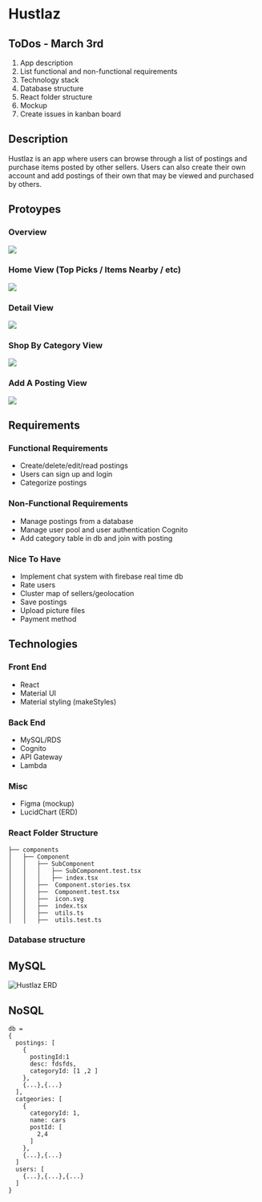 # Hustlaz

## ToDos - March 3rd

1. App description
1. List functional and non-functional requirements
1. Technology stack
1. Database structure
1. React folder structure
1. Mockup
1. Create issues in kanban board

## Description

Hustlaz is an app where users can browse through a list of postings and purchase items posted by other sellers. Users can also create their own account and add postings of their own that may be viewed and purchased by others.

## Protoypes

### Overview

![](./assets/prototype-1.png)

### Home View (Top Picks / Items Nearby / etc)

![](./assets/prototype-2.png)

### Detail View

![](./assets/prototype-3.png)

### Shop By Category View

![](./assets/prototype-4.png)

### Add A Posting View

![](./assets/prototype-5.png)

## Requirements

### Functional Requirements

- Create/delete/edit/read postings
- Users can sign up and login
- Categorize postings

### Non-Functional Requirements

- Manage postings from a database
- Manage user pool and user authentication Cognito
- Add category table in db and join with posting

### Nice To Have

- Implement chat system with firebase real time db
- Rate users
- Cluster map of sellers/geolocation
- Save postings
- Upload picture files
- Payment method

## Technologies

### Front End

- React
- Material UI
- Material styling (makeStyles)

### Back End

- MySQL/RDS
- Cognito
- API Gateway
- Lambda

### Misc

- Figma (mockup)
- LucidChart (ERD)

### React Folder Structure

```
├── components
│   ├── Component
│   │   ├── SubComponent
│   │   │   ├── SubComponent.test.tsx
│   │   │   ├── index.tsx
│   │   ├──  Component.stories.tsx
│   │   ├──  Component.test.tsx
│   │   ├──  icon.svg
│   │   ├──  index.tsx
│   │   ├──  utils.ts
│   │   ├──  utils.test.ts
```

### Database structure

## MySQL

<img src="./assets/hustlazERD.png" alt="Hustlaz ERD" />

## NoSQL

```
db =
{
  postings: [
    {
      postingId:1
      desc: fdsfds,
      categoryId: [1 ,2 ]
    },
    {...},{...}
  ],
  catgeories: [
    {
      categoryId: 1,
      name: cars
      postId: [
        2,4
      ]
    },
    {...},{...}
  ]
  users: [
    {...},{...},{...}
  ]
}
```
